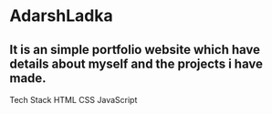 # AdarshLadka
It is an simple portfolio website which have details about myself and the projects i have made.
----------------------------------------------------------------------------------------------
Tech Stack
HTML
CSS
JavaScript
